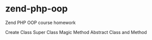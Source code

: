 # zend-php-oop
Zend PHP OOP course homework

Create Class
Super Class
Magic Method
Abstract Class and Method
